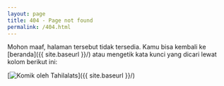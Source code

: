 ```yaml
---
layout: page
title: 404 - Page not found
permalink: /404.html
---
```

Mohon maaf, halaman tersebut tidak tersedia. Kamu bisa kembali ke [beranda]({{ site.baseurl }}/) atau mengetik kata kunci yang dicari lewat kolom berikut ini:

<script async src="https://cse.google.com/cse.js?cx=013516926931715179940:qaca1xyybqk"></script>
<div class="gcse-search"></div>

[<img src="{{ site.baseurl }}/images/tahilalats-error.jpg" alt="Komik oleh Tahilalats"/>]({{ site.baseurl }}/)

